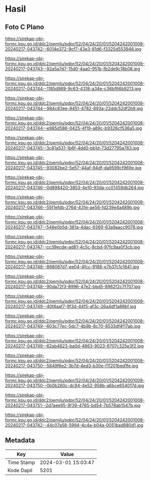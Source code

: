 # Hasil

## Foto C Plano

https://sirekap-obj-formc.kpu.go.id/ddc2/pemilu/pdpr/52/04/24/20/01/5204242001008-20240217-043742--6014e372-9cf7-43e3-81d6-f3325d553946.jpg

https://sirekap-obj-formc.kpu.go.id/ddc2/pemilu/pdpr/52/04/24/20/01/5204242001008-20240217-043743--92a5a7d7-15d0-4aa0-951b-fb2de9c18b08.jpg

https://sirekap-obj-formc.kpu.go.id/ddc2/pemilu/pdpr/52/04/24/20/01/5204242001008-20240217-043744--1185d989-9c63-4318-a34e-c36bf66b9213.jpg

https://sirekap-obj-formc.kpu.go.id/ddc2/pemilu/pdpr/52/04/24/20/01/5204242001008-20240217-043744--984c83ee-9451-4782-893a-22ddc52df2b9.jpg

https://sirekap-obj-formc.kpu.go.id/ddc2/pemilu/pdpr/52/04/24/20/01/5204242001008-20240217-043744--e985d586-0425-4f19-a89c-b9326cf536a5.jpg

https://sirekap-obj-formc.kpu.go.id/ddc2/pemilu/pdpr/52/04/24/20/01/5204242001008-20240217-043745--3c81a531-1b6f-4dd0-bb1d-73d27795a783.jpg

https://sirekap-obj-formc.kpu.go.id/ddc2/pemilu/pdpr/52/04/24/20/01/5204242001008-20240217-043745--93082be2-5e57-44af-94df-da9599cf969e.jpg

https://sirekap-obj-formc.kpu.go.id/ddc2/pemilu/pdpr/52/04/24/20/01/5204242001008-20240217-043746--0d898420-3853-4e10-93da-cc01459db264.jpg

https://sirekap-obj-formc.kpu.go.id/ddc2/pemilu/pdpr/52/04/24/20/01/5204242001008-20240217-043746--55f1efdb-2764-431e-ae56-fd239e4a489b.jpg

https://sirekap-obj-formc.kpu.go.id/ddc2/pemilu/pdpr/52/04/24/20/01/5204242001008-20240217-043747--548e0b5d-381a-4dac-9369-63a9aacc9078.jpg

https://sirekap-obj-formc.kpu.go.id/ddc2/pemilu/pdpr/52/04/24/20/01/5204242001008-20240217-043747--cc39ecde-ad81-4c5c-8cbd-97fc9aa0f3cb.jpg

https://sirekap-obj-formc.kpu.go.id/ddc2/pemilu/pdpr/52/04/24/20/01/5204242001008-20240217-043748--898087d7-ee04-4fcc-9188-e7b37c1c1641.jpg

https://sirekap-obj-formc.kpu.go.id/ddc2/pemilu/pdpr/52/04/24/20/01/5204242001008-20240217-043748--90da72f3-8996-47e2-bbd5-8962f2c7f707.jpg

https://sirekap-obj-formc.kpu.go.id/ddc2/pemilu/pdpr/52/04/24/20/01/5204242001008-20240217-043749--40f4aaf7-9f3d-44f5-af3c-26a4df1a86bf.jpg

https://sirekap-obj-formc.kpu.go.id/ddc2/pemilu/pdpr/52/04/24/20/01/5204242001008-20240217-043749--603c77ec-5dc7-4b9b-8c70-8533df4f17ab.jpg

https://sirekap-obj-formc.kpu.go.id/ddc2/pemilu/pdpr/52/04/24/20/01/5204242001008-20240217-043749--62ab4823-ba0d-4863-9023-6707c325e3f2.jpg

https://sirekap-obj-formc.kpu.go.id/ddc2/pemilu/pdpr/52/04/24/20/01/5204242001008-20240217-043750--5849f6e2-3b7d-4ed3-b30e-f11201bed1fe.jpg

https://sirekap-obj-formc.kpu.go.id/ddc2/pemilu/pdpr/52/04/24/20/01/5204242001008-20240217-043750--0b0b260c-dc94-4e52-958b-a6bce654017d.jpg

https://sirekap-obj-formc.kpu.go.id/ddc2/pemilu/pdpr/52/04/24/20/01/5204242001008-20240217-043751--2d7aee95-9f39-4765-bd54-7b578ab1547b.jpg

https://sirekap-obj-formc.kpu.go.id/ddc2/pemilu/pdpr/52/04/24/20/01/5204242001008-20240217-043742--44c07a58-5994-4c4a-b04a-0051bad880d1.jpg


## Metadata

| Key        | Value               |
| ---------- | ------------------- |
| Time Stamp | 2024-03-01 15:03:47 |
| Kode Dapil | 5201                |



